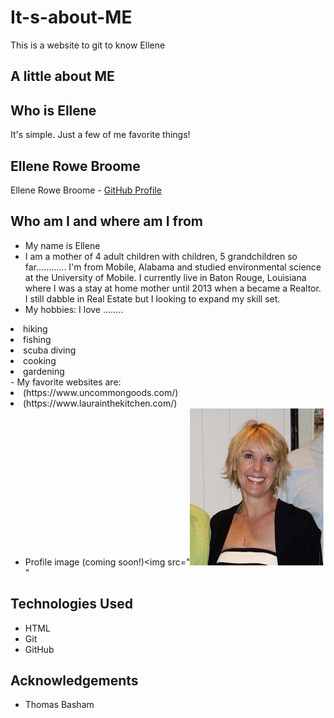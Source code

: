# It-s-about-ME
This is a website to git to know Ellene
## A little about ME

## Who is Ellene
It's simple.  Just a few of me favorite things!

## Ellene Rowe Broome
Ellene Rowe Broome - [GitHub Profile](https://github.com/erbroome)

## Who am I and where am I from
- My name is Ellene
- I am a mother of 4 adult children with children, 5 grandchildren so far............
I'm from Mobile, Alabama and studied environmental science at the University of Mobile. I currently live in Baton Rouge, Louisiana where I was a stay at home mother until 2013 when a became a Realtor. I still dabble in Real Estate but I looking to expand my skill set.
- My hobbies:
I love ........
<li>hiking
 <li>fishing
 <li>scuba diving 
 <li>cooking
 <li>gardening</li>
- My favorite websites are:
<li>(https://www.uncommongoods.com/)
<li>(https://www.laurainthekitchen.com/)

- Profile image (coming soon!)<img src="![alt text](<Me for All about ME.jpg>)"

## Technologies Used
- HTML
- Git
- GitHub

## Acknowledgements
- Thomas Basham